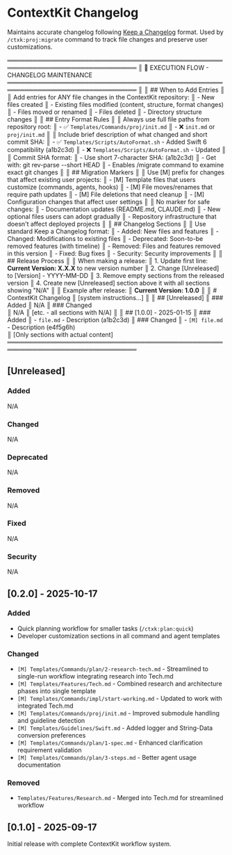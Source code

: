 # ContextKit Changelog
<!-- ContextKit: 0.2.0 | Updated: 2025-10-17 -->

Maintains accurate changelog following [Keep a Changelog](https://keepachangelog.com/) format. 
Used by `/ctxk:proj:migrate` command to track file changes and preserve user customizations.

════════════════════════════════════════════════════════════════════════════════
║ 🤖 EXECUTION FLOW - CHANGELOG MAINTENANCE
════════════════════════════════════════════════════════════════════════════════
║ 
║ ## When to Add Entries
║ 
║ Add entries for ANY file changes in the ContextKit repository:
║ - New files created
║ - Existing files modified (content, structure, format changes)
║ - Files moved or renamed
║ - Files deleted
║ - Directory structure changes
║ 
║ ## Entry Format Rules
║ 
║ Always use full file paths from repository root:
║ - ✅ `Templates/Commands/proj/init.md` 
║ - ❌ `init.md` or `proj/init.md`
║ 
║ Include brief description of what changed and short commit SHA:
║ - ✅ `Templates/Scripts/AutoFormat.sh` - Added Swift 6 compatibility (a1b2c3d)
║ - ❌ `Templates/Scripts/AutoFormat.sh` - Updated
║ 
║ Commit SHA format:
║ - Use short 7-character SHA: (a1b2c3d)
║ - Get with: git rev-parse --short HEAD
║ - Enables /migrate command to examine exact git changes
║ 
║ ## Migration Markers
║ 
║ Use [M] prefix for changes that affect existing user projects:
║ - [M] Template files that users customize (commands, agents, hooks)
║ - [M] File moves/renames that require path updates
║ - [M] File deletions that need cleanup
║ - [M] Configuration changes that affect user settings
║ 
║ No marker for safe changes:
║ - Documentation updates (README.md, CLAUDE.md)
║ - New optional files users can adopt gradually
║ - Repository infrastructure that doesn't affect deployed projects
║ 
║ ## Changelog Sections
║ 
║ Use standard Keep a Changelog format:
║ - Added: New files and features
║ - Changed: Modifications to existing files
║ - Deprecated: Soon-to-be removed features (with timeline)
║ - Removed: Files and features removed in this version
║ - Fixed: Bug fixes
║ - Security: Security improvements
║ 
║ ## Release Process
║ 
║ When making a release:
║ 1. Update first line: **Current Version: X.X.X** to new version number
║ 2. Change [Unreleased] to [Version] - YYYY-MM-DD
║ 3. Remove empty sections from the released version
║ 4. Create new [Unreleased] section above it with all sections showing "N/A"
║ 
║ Example after release:
║ **Current Version: 1.0.0**
║ 
║ # ContextKit Changelog
║ [system instructions...]
║ 
║ ## [Unreleased]
║ ### Added
║ N/A
║ ### Changed  
║ N/A
║ [etc. - all sections with N/A]
║ 
║ ## [1.0.0] - 2025-01-15
║ ### Added
║ - `file.md` - Description (a1b2c3d)
║ ### Changed
║ - `[M] file.md` - Description (e4f5g6h)  
║ [Only sections with actual content]
════════════════════════════════════════════════════════════════════════════════

## [Unreleased]

### Added
N/A

### Changed
N/A

### Deprecated
N/A

### Removed
N/A

### Fixed
N/A

### Security
N/A

## [0.2.0] - 2025-10-17

### Added
- Quick planning workflow for smaller tasks (`/ctxk:plan:quick`)
- Developer customization sections in all command and agent templates

### Changed
- `[M] Templates/Commands/plan/2-research-tech.md` - Streamlined to single-run workflow integrating research into Tech.md
- `[M] Templates/Features/Tech.md` - Combined research and architecture phases into single template
- `[M] Templates/Commands/impl/start-working.md` - Updated to work with integrated Tech.md
- `[M] Templates/Commands/proj/init.md` - Improved submodule handling and guideline detection
- `[M] Templates/Guidelines/Swift.md` - Added logger and String-Data conversion preferences
- `[M] Templates/Commands/plan/1-spec.md` - Enhanced clarification requirement validation
- `[M] Templates/Commands/plan/3-steps.md` - Better agent usage documentation

### Removed
- `Templates/Features/Research.md` - Merged into Tech.md for streamlined workflow

## [0.1.0] - 2025-09-17

Initial release with complete ContextKit workflow system.
